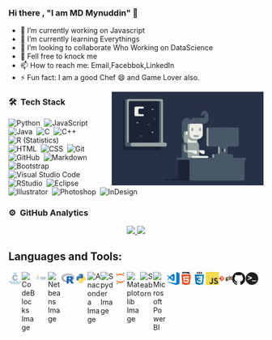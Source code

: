 ### Hi there , "I am MD Mynuddin" 👋

<!--
**Mynuddin-dev/Mynuddin-dev** is a ✨ _special_ ✨ repository because its `README.md` (this file) appears on your GitHub profile.radical, merko, gruvbox, tokyonight, onedark, cobalt, synthwave, highcontrast, dracula

Here are some ideas to get you started:
-->

- 🔭 I’m currently working on Javascript
- 🌱 I’m currently learning Everythings
- 👯 I’m looking to collaborate Who Working on DataScience
- 💬 Fell free to knock me 
- 📫 How to reach me: Email,Facebbok,LinkedIn
- ⚡ Fun fact: I am a good Chef 😄 and Game Lover also.


<img alt="Night Coding" src="https://raw.githubusercontent.com/AVS1508/AVS1508/master/assets/Night-Coding.gif" align="right"/>

### 🛠 &nbsp;Tech Stack

![Python](https://img.shields.io/badge/-Python-05122A?style=flat&logo=python)&nbsp;
![JavaScript](https://img.shields.io/badge/-JavaScript-05122A?style=flat&logo=javascript)&nbsp;
![Java](https://img.shields.io/badge/-Java-05122A?style=flat&logo=Java&logoColor=FFA518)&nbsp;
![C](https://img.shields.io/badge/-C-05122A?style=flat&logo=C&logoColor=A8B9CC)&nbsp;
![C++](https://img.shields.io/badge/-C++-05122A?style=flat&logo=C%2B%2B&logoColor=00599C)&nbsp;
![R (Statistics)](https://img.shields.io/badge/-R-05122A?style=flat&logo=R&logoColor=276DC3)\
![HTML](https://img.shields.io/badge/-HTML-05122A?style=flat&logo=HTML5)&nbsp;
![CSS](https://img.shields.io/badge/-CSS-05122A?style=flat&logo=CSS3&logoColor=1572B6)&nbsp;
![Git](https://img.shields.io/badge/-Git-05122A?style=flat&logo=git)&nbsp;
![GitHub](https://img.shields.io/badge/-GitHub-05122A?style=flat&logo=github)&nbsp;
![Markdown](https://img.shields.io/badge/-Markdown-05122A?style=flat&logo=markdown)&nbsp;
![Bootstrap](https://img.shields.io/badge/-Bootstrap-05122A?style=flat&logo=bootstrap&logoColor=563D7C)\
![Visual Studio Code](https://img.shields.io/badge/-Visual%20Studio%20Code-05122A?style=flat&logo=visual-studio-code&logoColor=007ACC)&nbsp;
![RStudio](https://img.shields.io/badge/-RStudio-05122A?style=flat&logo=rstudio)&nbsp;
![Eclipse](https://img.shields.io/badge/-Eclipse-05122A?style=flat&logo=eclipse-ide&logoColor=2C2255)\
![Illustrator](https://img.shields.io/badge/-Illustrator-05122A?style=flat&logo=adobe-illustrator)&nbsp;
![Photoshop](https://img.shields.io/badge/-Photoshop-05122A?style=flat&logo=adobe-photoshop)&nbsp;
![InDesign](https://img.shields.io/badge/-InDesign-05122A?style=flat&logo=adobe-indesign)

### ⚙️ &nbsp;GitHub Analytics

<p align="center">
  
<a href="https://github.com/Mynuddin-dev">
  <img height="180em" src="https://github-readme-stats-eight-theta.vercel.app/api?username=Mynuddin-dev&show_icons=true&theme=algolia&include_all_commits=true&count_private=true"/>
  <img height="180em" src="https://github-readme-stats-eight-theta.vercel.app/api/top-langs/?username=Mynuddin-dev&layout=compact&langs_count=5&theme=algolia"/>
</a>
</p>


<!--
![Mynuddin's GitHub stats](https://github-readme-stats.vercel.app/api?username=Mynuddin-dev&show_icons=true&theme=radical)    [![Top Langs](https://github-readme-stats.vercel.app/api/top-langs/?username=Mynuddin-dev&layout=compact&langs_count=8)](https://github.com/Mynuddin-dev/github-readme-stats)

## My Stats
<p>
<a href="https://github.com/AVS1508">
  <img height="180em" src="https://github-readme-stats.vercel.app/api?username=Mynuddin-dev&show_icons=true&theme=radical" />
  <img height="180em" src="https://github-readme-stats.vercel.app/api/top-langs/?username=Mynuddin-dev&langs_count=8" />
</a>
  
</p>
-->

## Languages and Tools:

<img  align = "left" alt ="C Programming Image" width = "26px" src = https://raw.githubusercontent.com/github/explore/80688e429a7d4ef2fca1e82350fe8e3517d3494d/topics/c/c.png />
<img  align = "left" alt ="CodeBlocks Image" width = "26px" src = https://carlossilesblog.files.wordpress.com/2020/05/codeblocks_logo.png />

<img  align = "left" alt ="Java Image" width = "26px" src =  https://raw.githubusercontent.com/github/explore/80688e429a7d4ef2fca1e82350fe8e3517d3494d/topics/java/java.png />



<img  align = "left" alt ="Netbeans Image" width = "26px" src =  https://welearnedtogether.com/wp-content/uploads/2019/10/netbeans.jpg />

<img  align = "left" alt ="R Image" width = "26px" src =https://raw.githubusercontent.com/github/explore/80688e429a7d4ef2fca1e82350fe8e3517d3494d/topics/r/r.png />

<img  align = "left" alt ="Python Image" width = "26px" src =  https://raw.githubusercontent.com/github/explore/80688e429a7d4ef2fca1e82350fe8e3517d3494d/topics/python/python.png />

<img  align = "left" alt ="Anaconda Image" width = "26px" src = https://www.pngitem.com/pimgs/m/241-2413401_anaconda-python-icon-hd-png-download.png />


<img  align = "left" alt ="Spyder Image" width = "26px" src = https://www.pinclipart.com/picdir/big/180-1807410_spyder-icon-clipart.png />


<img  align = "left" alt ="Jupyter Notebook Image" width = "26px" src = https://raw.githubusercontent.com/github/explore/80688e429a7d4ef2fca1e82350fe8e3517d3494d/topics/jupyter-notebook/jupyter-notebook.png />


<img  align = "left" alt ="Matplotlib Image" width = "26px" src = https://static.javatpoint.com/tutorial/matplotlib/images/matplotlib-tutorial.png />
<img  align = "left" alt ="Seaborn " width = "26px" src = https://user-images.githubusercontent.com/315810/92254613-279c8000-ee9f-11ea-9b73-5622a7d95f3f.png />
<img  align = "left" alt ="Microsoft Power BI " width = "26px" src = https://cdn.corporatefinanceinstitute.com/assets/power-bi.png />


<img align="left" alt="Visual Studio Code" width="26px" src="https://raw.githubusercontent.com/github/explore/80688e429a7d4ef2fca1e82350fe8e3517d3494d/topics/visual-studio-code/visual-studio-code.png" />


<img align="left" alt="HTML5" width="26px" src="https://raw.githubusercontent.com/github/explore/80688e429a7d4ef2fca1e82350fe8e3517d3494d/topics/html/html.png" />

<img align="left" alt="CSS3" width="26px" src="https://raw.githubusercontent.com/github/explore/80688e429a7d4ef2fca1e82350fe8e3517d3494d/topics/css/css.png" />

<img align="left" alt="JavaScript" width="26px" src="https://raw.githubusercontent.com/github/explore/80688e429a7d4ef2fca1e82350fe8e3517d3494d/topics/javascript/javascript.png" />

<img align="left" alt="Git" width="26px" src="https://raw.githubusercontent.com/github/explore/80688e429a7d4ef2fca1e82350fe8e3517d3494d/topics/git/git.png" />

<img align="left" alt="GitHub" width="26px" src="https://raw.githubusercontent.com/github/explore/78df643247d429f6cc873026c0622819ad797942/topics/github/github.png" />

<img align="left" alt="Terminal" width="26px" src="https://raw.githubusercontent.com/github/explore/80688e429a7d4ef2fca1e82350fe8e3517d3494d/topics/terminal/terminal.png" />

<br />
<br />
